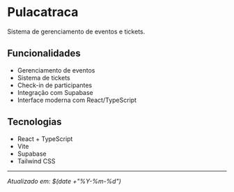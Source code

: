 # Pulacatraca

Sistema de gerenciamento de eventos e tickets.

## Funcionalidades

- Gerenciamento de eventos
- Sistema de tickets
- Check-in de participantes
- Integração com Supabase
- Interface moderna com React/TypeScript

## Tecnologias

- React + TypeScript
- Vite
- Supabase
- Tailwind CSS

---
*Atualizado em: $(date +"%Y-%m-%d")*